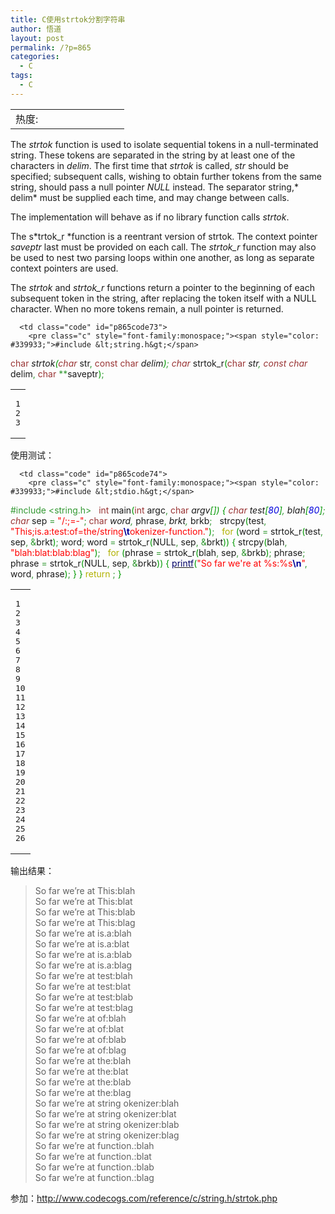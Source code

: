 ```yaml
---
title: C使用strtok分割字符串
author: 悟道
layout: post
permalink: /?p=865
categories:
  - C
tags:
  - C
---
```

<table>
  <tr cellpadding=0><td>
    热度:
  </td><td cellpadding=0><img src='http://210.75.224.29/wordpress/wp-content/plugins/statpresscn/images/sun.gif' width=10 height=10 border=0 /></td><td cellpadding=0><img src='http://210.75.224.29/wordpress/wp-content/plugins/statpresscn/images/sun_dark.gif' width=10 height=10 border=0 /></td><td cellpadding=0><img src='http://210.75.224.29/wordpress/wp-content/plugins/statpresscn/images/sun_dark.gif' width=10 height=10 border=0 /></td><td cellpadding=0><img src='http://210.75.224.29/wordpress/wp-content/plugins/statpresscn/images/sun_dark.gif' width=10 height=10 border=0 /></td><td cellpadding=0><img src='http://210.75.224.29/wordpress/wp-content/plugins/statpresscn/images/sun_dark.gif' width=10 height=10 border=0 /></td></tr>
</table>

The *strtok* function is used to isolate sequential tokens in a null-terminated string. These tokens are separated in the string by at least one of the characters in *delim*. The first time that *strtok* is called, *str* should be specified; subsequent calls, wishing to obtain further tokens from the same string, should pass a null pointer *NULL* instead. The separator string,* delim* must be supplied each time, and may change between calls.

The implementation will behave as if no library function calls *strtok*.

The s*trtok_r *function is a reentrant version of strtok. The context pointer *saveptr* last must be provided on each call. The *strtok_r* function may also be used to nest two parsing loops within one another, as long as separate context pointers are used.

The *strtok* and *strtok_r* functions return a pointer to the beginning of each subsequent token in the string, after replacing the token itself with a NULL character. When no more tokens remain, a null pointer is returned.

<div class="wp_codebox">
  <table>
    <tr id="p86573">
      <td class="line_numbers">
        <pre>1
2
3
</pre>
      </td>
      
      <td class="code" id="p865code73">
        <pre class="c" style="font-family:monospace;"><span style="color: #339933;">#include &lt;string.h&gt;</span>
<span style="color: #993333;">char</span> <span style="color: #339933;">*</span>strtok<span style="color: #009900;">&#40;</span><span style="color: #993333;">char</span> <span style="color: #339933;">*</span>str<span style="color: #339933;">,</span> <span style="color: #993333;">const</span> <span style="color: #993333;">char</span> <span style="color: #339933;">*</span>delim<span style="color: #009900;">&#41;</span><span style="color: #339933;">;</span>
<span style="color: #993333;">char</span> <span style="color: #339933;">*</span>strtok_r<span style="color: #009900;">&#40;</span><span style="color: #993333;">char</span> <span style="color: #339933;">*</span>str<span style="color: #339933;">,</span> <span style="color: #993333;">const</span> <span style="color: #993333;">char</span> <span style="color: #339933;">*</span>delim<span style="color: #339933;">,</span> <span style="color: #993333;">char</span> <span style="color: #339933;">**</span>saveptr<span style="color: #009900;">&#41;</span><span style="color: #339933;">;</span></pre>
      </td>
    </tr>
  </table>
</div>

使用测试：

<div class="wp_codebox">
  <table>
    <tr id="p86574">
      <td class="line_numbers">
        <pre>1
2
3
4
5
6
7
8
9
10
11
12
13
14
15
16
17
18
19
20
21
22
23
24
25
26
</pre>
      </td>
      
      <td class="code" id="p865code74">
        <pre class="c" style="font-family:monospace;"><span style="color: #339933;">#include &lt;stdio.h&gt;</span>
<span style="color: #339933;">#include &lt;string.h&gt;</span>
&nbsp;
<span style="color: #993333;">int</span> main<span style="color: #009900;">&#40;</span><span style="color: #993333;">int</span> argc<span style="color: #339933;">,</span> <span style="color: #993333;">char</span> <span style="color: #339933;">*</span>argv<span style="color: #009900;">&#91;</span><span style="color: #009900;">&#93;</span><span style="color: #009900;">&#41;</span>
<span style="color: #009900;">&#123;</span>
	<span style="color: #993333;">char</span> test<span style="color: #009900;">&#91;</span><span style="color: #0000dd;">80</span><span style="color: #009900;">&#93;</span><span style="color: #339933;">,</span> blah<span style="color: #009900;">&#91;</span><span style="color: #0000dd;">80</span><span style="color: #009900;">&#93;</span><span style="color: #339933;">;</span>
	<span style="color: #993333;">char</span> <span style="color: #339933;">*</span>sep <span style="color: #339933;">=</span> <span style="color: #ff0000;">"/:;=-"</span><span style="color: #339933;">;</span>
	<span style="color: #993333;">char</span> <span style="color: #339933;">*</span>word<span style="color: #339933;">,</span> <span style="color: #339933;">*</span>phrase<span style="color: #339933;">,</span> <span style="color: #339933;">*</span>brkt<span style="color: #339933;">,</span> <span style="color: #339933;">*</span>brkb<span style="color: #339933;">;</span>
&nbsp;
	strcpy<span style="color: #009900;">&#40;</span>test<span style="color: #339933;">,</span> <span style="color: #ff0000;">"This;is.a:test:of=the/string<span style="color: #000099; font-weight: bold;">\t</span>okenizer-function."</span><span style="color: #009900;">&#41;</span><span style="color: #339933;">;</span>
&nbsp;
	<span style="color: #b1b100;">for</span> <span style="color: #009900;">&#40;</span>word <span style="color: #339933;">=</span> strtok_r<span style="color: #009900;">&#40;</span>test<span style="color: #339933;">,</span> sep<span style="color: #339933;">,</span> <span style="color: #339933;">&</span>brkt<span style="color: #009900;">&#41;</span><span style="color: #339933;">;</span>
		 word<span style="color: #339933;">;</span>
		 word <span style="color: #339933;">=</span> strtok_r<span style="color: #009900;">&#40;</span>NULL<span style="color: #339933;">,</span> sep<span style="color: #339933;">,</span> <span style="color: #339933;">&</span>brkt<span style="color: #009900;">&#41;</span><span style="color: #009900;">&#41;</span>
	<span style="color: #009900;">&#123;</span>
		strcpy<span style="color: #009900;">&#40;</span>blah<span style="color: #339933;">,</span> <span style="color: #ff0000;">"blah:blat:blab:blag"</span><span style="color: #009900;">&#41;</span><span style="color: #339933;">;</span>
&nbsp;
		<span style="color: #b1b100;">for</span> <span style="color: #009900;">&#40;</span>phrase <span style="color: #339933;">=</span> strtok_r<span style="color: #009900;">&#40;</span>blah<span style="color: #339933;">,</span> sep<span style="color: #339933;">,</span> <span style="color: #339933;">&</span>brkb<span style="color: #009900;">&#41;</span><span style="color: #339933;">;</span>
			 phrase<span style="color: #339933;">;</span>
			 phrase <span style="color: #339933;">=</span> strtok_r<span style="color: #009900;">&#40;</span>NULL<span style="color: #339933;">,</span> sep<span style="color: #339933;">,</span> <span style="color: #339933;">&</span>brkb<span style="color: #009900;">&#41;</span><span style="color: #009900;">&#41;</span>
		<span style="color: #009900;">&#123;</span>
			<a href="http://www.opengroup.org/onlinepubs/009695399/functions/printf.html"><span style="color: #000066;">printf</span></a><span style="color: #009900;">&#40;</span><span style="color: #ff0000;">"So far we're at %s:%s<span style="color: #000099; font-weight: bold;">\n</span>"</span><span style="color: #339933;">,</span> word<span style="color: #339933;">,</span> phrase<span style="color: #009900;">&#41;</span><span style="color: #339933;">;</span>
		<span style="color: #009900;">&#125;</span>
	<span style="color: #009900;">&#125;</span>
	<span style="color: #b1b100;">return</span> <span style="color: #0000dd;"></span><span style="color: #339933;">;</span>
<span style="color: #009900;">&#125;</span></pre>
      </td>
    </tr>
  </table>
</div>

输出结果：

> So far we&#8217;re at This:blah  
> So far we&#8217;re at This:blat  
> So far we&#8217;re at This:blab  
> So far we&#8217;re at This:blag  
> So far we&#8217;re at is.a:blah  
> So far we&#8217;re at is.a:blat  
> So far we&#8217;re at is.a:blab  
> So far we&#8217;re at is.a:blag  
> So far we&#8217;re at test:blah  
> So far we&#8217;re at test:blat  
> So far we&#8217;re at test:blab  
> So far we&#8217;re at test:blag  
> So far we&#8217;re at of:blah  
> So far we&#8217;re at of:blat  
> So far we&#8217;re at of:blab  
> So far we&#8217;re at of:blag  
> So far we&#8217;re at the:blah  
> So far we&#8217;re at the:blat  
> So far we&#8217;re at the:blab  
> So far we&#8217;re at the:blag  
> So far we&#8217;re at string okenizer:blah  
> So far we&#8217;re at string okenizer:blat  
> So far we&#8217;re at string okenizer:blab  
> So far we&#8217;re at string okenizer:blag  
> So far we&#8217;re at function.:blah  
> So far we&#8217;re at function.:blat  
> So far we&#8217;re at function.:blab  
> So far we&#8217;re at function.:blag 

参加：<http://www.codecogs.com/reference/c/string.h/strtok.php>